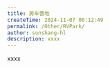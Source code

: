 ```yaml
---
title: 房车营地
createTime: 2024-11-07 00:12:49
permalink: /Other/RVPark/
author: sunshang-hl
description: xxxx
---
```


xxxx